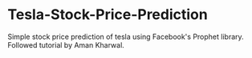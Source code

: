 # Tesla-Stock-Price-Prediction
Simple stock price prediction of tesla using Facebook's Prophet library. Followed tutorial by Aman Kharwal.
